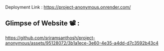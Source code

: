 Deployment Link : https://project-anonymous.onrender.com/

## Glimpse of Website 📽️ :
https://github.com/sriramsanthosh/project-anonymous/assets/95128072/3b1a1ece-3e60-4e35-a4dd-d7c3592b43c4

